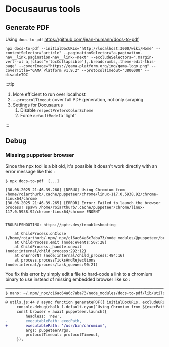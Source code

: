 # Docusaurus tools

## Generate PDF

Using `docs-to-pdf` https://github.com/jean-humann/docs-to-pdf

```
npx docs-to-pdf --initialDocURLs="http://localhost:3000/wiki/Home" --contentSelector="article" --paginationSelector="a.pagination-nav__link.pagination-nav__link--next" --excludeSelectors=".margin-vert--xl a,[class^='tocCollapsible'],.breadcrumbs,.theme-edit-this-page" --coverImage="https://gama-platform.org/img/gama-logo.png" --coverTitle="GAMA Platform v1.9.2" --protocolTimeout="3800000" --disableTOC
```

:::tip

1. More efficient to run over localhost
1. `--protocolTimeout` cover full PDF generation, not only scraping
1. Settings for Docusaurus
    1. Disable `respectPrefersColorScheme`
    1. Force `defaultMode` to 'light'

:::

## Debug

### Missing puppeteer browser

Since the npx tool is a bit old, it's possible it doesn't work directly with an error message like this : 

```
$ npx docs-to-pdf  [...]

[30.06.2025 21:46.39.260] [DEBUG] Using Chromium from /home/roiarthurb/.cache/puppeteer/chrome/linux-117.0.5938.92/chrome-linux64/chrome
[30.06.2025 21:46.39.265] [ERROR] Error: Failed to launch the browser process! spawn /home/roiarthurb/.cache/puppeteer/chrome/linux-117.0.5938.92/chrome-linux64/chrome ENOENT


TROUBLESHOOTING: https://pptr.dev/troubleshooting

    at ChildProcess.onClose (/home/roiarthurb/.npm/_npx/c16ac64a6c7aba73/node_modules/@puppeteer/browsers/lib/cjs/launch.js:277:24)
    at ChildProcess.emit (node:events:507:28)
    at ChildProcess._handle.onexit (node:internal/child_process:292:12)
    at onErrorNT (node:internal/child_process:484:16)
    at process.processTicksAndRejections (node:internal/process/task_queues:90:21)
```

You fix this error by simply edit a file to hard-code a link to a chromium binary to use instead of missing embedded browser like so : 

```diff
───────────────────────────────────────────────────────────────────────────────────────────────
$ nano: ~/.npm/_npx/c16ac64a6c7aba73/node_modules/docs-to-pdf/lib/utils.js
───────────────────────────────────────────────────────────────────────────────────────────────
@ utils.js:44 @ async function generatePDF({ initialDocURLs, excludeURLs, outputPDFFilename = 'd
     console.debug(chalk_1.default.cyan(`Using Chromium from ${execPath}`));
     const browser = await puppeteer.launch({
         headless: 'new',
-        executablePath: execPath,
+        executablePath: '/usr/bin/chromium',
         args: puppeteerArgs,
         protocolTimeout: protocolTimeout,
     });
```